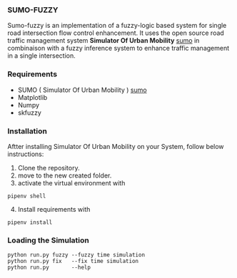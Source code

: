 ### SUMO-FUZZY 
Sumo-fuzzy is an implementation of a fuzzy-logic based system for single road intersection flow control enhancement. It uses the open source road traffic management system **Simulator Of Urban Mobility** [sumo](https://github.com/eclipse/sumo) in combinaison with a fuzzy inference system to enhance traffic management in a single intersection.

### Requirements
+ SUMO ( Simulator Of Urban Mobility ) [sumo](https://github.com/eclipse/sumo)
+ Matplotlib
+ Numpy
+ skfuzzy 


### Installation
Aftter installing Simulator Of Urban Mobility on your System, follow below instructions:

1. Clone the repository.
2. move to the new created folder.
3. activate the virtual environment with
```
pipenv shell
```
4. Install requirements with
```
pipenv install
```
### Loading the Simulation

```
python run.py fuzzy --fuzzy time simulation
python run.py fix   --fix time simulation
python run.py       --help
```
